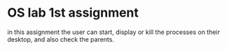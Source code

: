 # OS lab 1st assignment

in this assignment the user can start, display or kill the processes on their desktop, and also check the parents.
